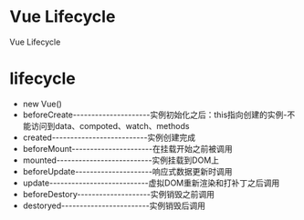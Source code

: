 # Vue Lifecycle

Vue Lifecycle

# lifecycle

- new Vue()
- beforeCreate---------------------实例初始化之后：this指向创建的实例-不能访问到data、compoted、watch、methods
- created--------------------------实例创建完成
- beforeMount----------------------在挂载开始之前被调用
- mounted--------------------------实例挂载到DOM上
- beforeUpdate---------------------响应式数据更新时调用
- update---------------------------虚拟DOM重新渲染和打补丁之后调用
- beforeDestory--------------------实例销毁之前调用
- destoryed------------------------实例销毁后调用